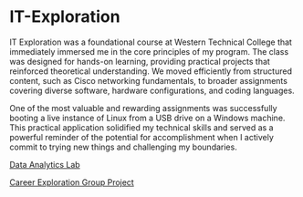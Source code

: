 # IT-Exploration
IT Exploration was a foundational course at Western Technical College that immediately immersed me in the core principles of my program. The class was designed for hands-on learning, providing practical projects that reinforced theoretical understanding. We moved efficiently from structured content, such as Cisco networking fundamentals, to broader assignments covering diverse software, hardware configurations, and coding languages.

One of the most valuable and rewarding assignments was successfully booting a live instance of Linux from a USB drive on a Windows machine. This practical application solidified my technical skills and served as a powerful reminder of the potential for accomplishment when I actively commit to trying new things and challenging my boundaries.

[Data Analytics Lab](https://lookerstudio.google.com/s/uMW67ZphcK4)

[Career Exploration Group Project](https://github.com/user-attachments/files/22957917/Career.Exploration.Group.Project.1.pptx)
